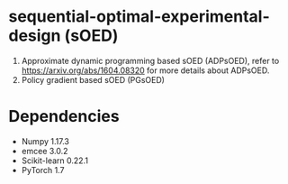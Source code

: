 # sequential-optimal-experimental-design (sOED)
1. Approximate dynamic programming based sOED (ADPsOED), refer to https://arxiv.org/abs/1604.08320 for more details about ADPsOED.
3. Policy gradient based sOED (PGsOED)

# Dependencies
* Numpy 1.17.3
* emcee 3.0.2
* Scikit-learn 0.22.1
* PyTorch 1.7
